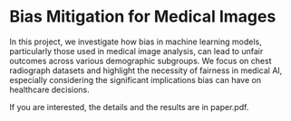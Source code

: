 # Bias Mitigation for Medical Images

In this project, we investigate how bias in machine learning models, particularly those used in medical image analysis, can lead to unfair outcomes across various demographic subgroups. We focus on chest radiograph datasets and highlight the necessity of fairness in medical AI, especially considering the significant implications bias can have on healthcare decisions.

If you are interested, the details and the results are in paper.pdf.
